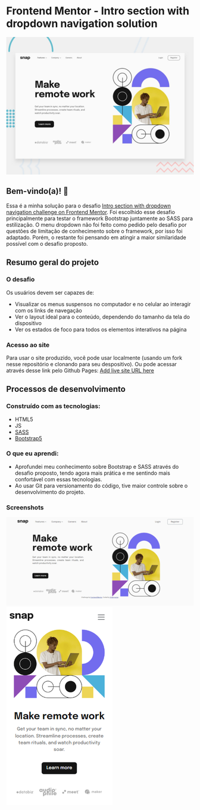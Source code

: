 # Frontend Mentor - Intro section with dropdown navigation solution

![Design preview for the Intro section with dropdown navigation coding challenge](./design/desktop-preview.jpg)

## Bem-vindo(a)! 👋

Essa é a minha solução para o desafio [Intro section with dropdown navigation challenge on Frontend Mentor](https://www.frontendmentor.io/challenges/intro-section-with-dropdown-navigation-ryaPetHE5). Foi escolhido esse desafio principalmente para testar o framework Bootstrap juntamente ao SASS para estilização. O menu dropdown não foi feito como pedido pelo desafio por questões de limitação de conhecimento sobre o framework, por isso foi adaptado. Porém, o restante foi pensando em atingir a maior similaridade possível com o desafio proposto.

## Resumo geral do projeto

### O desafio

Os usuários devem ser capazes de:

- Visualizar os menus suspensos no computador e no celular ao interagir com os links de navegação
- Ver o layout ideal para o conteúdo, dependendo do tamanho da tela do dispositivo
- Ver os estados de foco para todos os elementos interativos na página

### Acesso ao site

Para usar o site produzido, você pode usar localmente (usando um fork nesse repositório e clonando para seu despositivo). Ou pode acessar através desse link pelo Github Pages: [Add live site URL here](https://your-live-site-url.com)

## Processos de desenvolvimento

### Construído com as tecnologias:

- HTML5
- JS
- [SASS](https://sass-lang.com/documentation/)
- [Bootstrap5](https://getbootstrap.com) 

### O que eu aprendi:

- Aprofundei meu conhecimento sobre Bootstrap e SASS através do desafio proposto, tendo agora mais prática e me sentindo mais confortável com essas tecnologias.
- Ao usar Git para versionamento do código, tive maior controle sobre o desenvolvimento do projeto.

### Screenshots

![](./design/versaoFinalDesktop.png)
![](./design/versaoFinalMobile.png)
